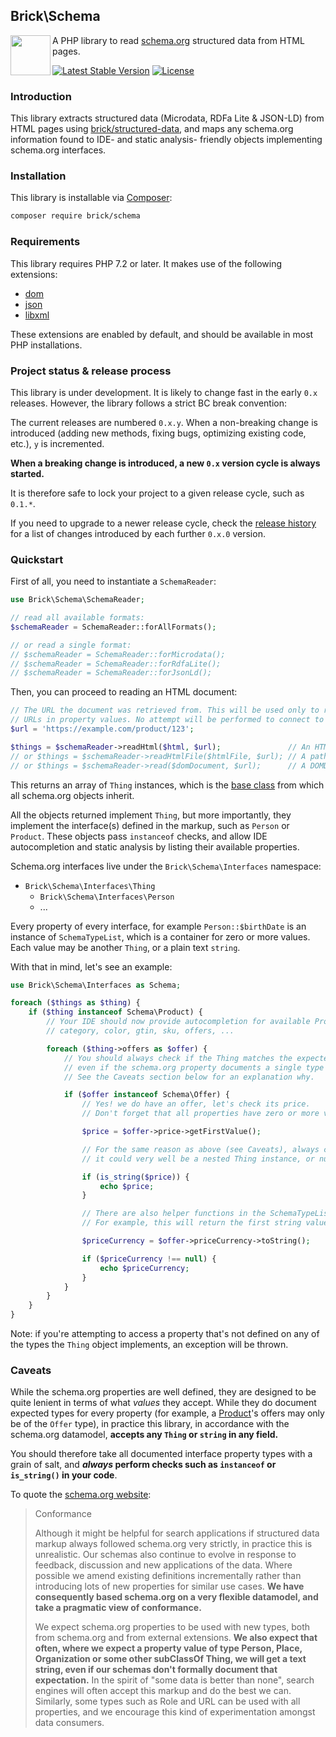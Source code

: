 ## Brick\Schema

<img src="https://raw.githubusercontent.com/brick/brick/master/logo.png" alt="" align="left" height="64">

A PHP library to read [schema.org](https://schema.org) structured data from HTML pages.

[![Latest Stable Version](https://poser.pugx.org/brick/schema/v/stable)](https://packagist.org/packages/brick/schema)
[![License](https://img.shields.io/badge/license-MIT-blue.svg)](http://opensource.org/licenses/MIT)

### Introduction

This library extracts structured data (Microdata, RDFa Lite & JSON-LD) from HTML pages using [brick/structured-data](https://github.com/brick/structured-data), and maps any schema.org information found to IDE- and static analysis- friendly objects implementing schema.org interfaces.

### Installation

This library is installable via [Composer](https://getcomposer.org/):

```bash
composer require brick/schema
```

### Requirements

This library requires PHP 7.2 or later. It makes use of the following extensions:

- [dom](https://www.php.net/manual/en/book.dom.php)
- [json](https://www.php.net/manual/en/book.json.php)
- [libxml](https://www.php.net/manual/en/book.libxml.php)

These extensions are enabled by default, and should be available in most PHP installations.

### Project status & release process

This library is under development. It is likely to change fast in the early `0.x` releases. However, the library follows a strict BC break convention:

The current releases are numbered `0.x.y`. When a non-breaking change is introduced (adding new methods, fixing bugs,
optimizing existing code, etc.), `y` is incremented.

**When a breaking change is introduced, a new `0.x` version cycle is always started.**

It is therefore safe to lock your project to a given release cycle, such as `0.1.*`.

If you need to upgrade to a newer release cycle, check the [release history](https://github.com/brick/schema/releases)
for a list of changes introduced by each further `0.x.0` version.

### Quickstart

First of all, you need to instantiate a `SchemaReader`:

```php
use Brick\Schema\SchemaReader;

// read all available formats:
$schemaReader = SchemaReader::forAllFormats();

// or read a single format:
// $schemaReader = SchemaReader::forMicrodata();
// $schemaReader = SchemaReader::forRdfaLite();
// $schemaReader = SchemaReader::forJsonLd();
```

Then, you can proceed to reading an HTML document:

```php
// The URL the document was retrieved from. This will be used only to resolve relative
// URLs in property values. No attempt will be performed to connect to this URL.
$url = 'https://example.com/product/123';

$things = $schemaReader->readHtml($html, $url);               // An HTML document as a string
// or $things = $schemaReader->readHtmlFile($htmlFile, $url); // A path to an HTML file
// or $things = $schemaReader->read($domDocument, $url);      // A DOMDocument instance
```

This returns an array of `Thing` instances, which is the [base class](https://schema.org/Thing) from which all schema.org objects inherit.

All the objects returned implement `Thing`, but more importantly, they implement the interface(s) defined in the markup,
such as `Person` or `Product`. These objects pass `instanceof` checks, and allow IDE autocompletion and static
analysis by listing their available properties.

Schema.org interfaces live under the `Brick\Schema\Interfaces` namespace:

- `Brick\Schema\Interfaces\Thing`
    - `Brick\Schema\Interfaces\Person`
    - ...

Every property of every interface, for example `Person::$birthDate` is an instance of `SchemaTypeList`, which is a container for zero or more values.
Each value may be another `Thing`, or a plain text `string`.

With that in mind, let's see an example:

```php
use Brick\Schema\Interfaces as Schema;

foreach ($things as $thing) {
    if ($thing instanceof Schema\Product) {
        // Your IDE should now provide autocompletion for available Product properties:
        // category, color, gtin, sku, offers, ...

        foreach ($thing->offers as $offer) {
            // You should always check if the Thing matches the expected type,
            // even if the schema.org property documents a single type (here, Offer).
            // See the Caveats section below for an explanation why.

            if ($offer instanceof Schema\Offer) {
                // Yes! we do have an offer, let's check its price.
                // Don't forget that all properties have zero or more values, let's take the first one:

                $price = $offer->price->getFirstValue();

                // For the same reason as above (see Caveats), always check the type of the value,
                // it could very well be a nested Thing instance, or null if there is no value.

                if (is_string($price)) {
                    echo $price;
                }

                // There are also helper functions in the SchemaTypeList object when you expect a string.
                // For example, this will return the first string value, or null if not found:

                $priceCurrency = $offer->priceCurrency->toString();

                if ($priceCurrency !== null) {
                    echo $priceCurrency;
                }
            }
        }
    }
}
```

Note: if you're attempting to access a property that's not defined on any of the types the `Thing` object implements,
an exception will be thrown.

### Caveats

While the schema.org properties are well defined, they are designed to be quite lenient in terms of what *values* they
accept. While they do document expected types for every property (for example, a [Product](https://schema.org/Product)'s
offers may only be of the `Offer` type), in practice this library, in accordance with the schema.org datamodel,
**accepts any `Thing` or `string` in any field.**

You should therefore take all documented interface property types with a grain of salt, and ***always* perform checks
such as `instanceof` or `is_string()` in your code**.

To quote the [schema.org website](https://schema.org/docs/datamodel.html):

> Conformance
>
> Although it might be helpful for search applications if structured data markup always followed schema.org very strictly, in practice this is unrealistic. Our schemas also continue to evolve in response to feedback, discussion and new applications of the data. Where possible we amend existing definitions incrementally rather than introducing lots of new properties for similar use cases. **We have consequently based schema.org on a very flexible datamodel, and take a pragmatic view of conformance.**
>
> We expect schema.org properties to be used with new types, both from schema.org and from external extensions. **We also expect that often, where we expect a property value of type Person, Place, Organization or some other subClassOf Thing, we will get a text string, even if our schemas don't formally document that expectation.** In the spirit of "some data is better than none", search engines will often accept this markup and do the best we can. Similarly, some types such as Role and URL can be used with all properties, and we encourage this kind of experimentation amongst data consumers.
